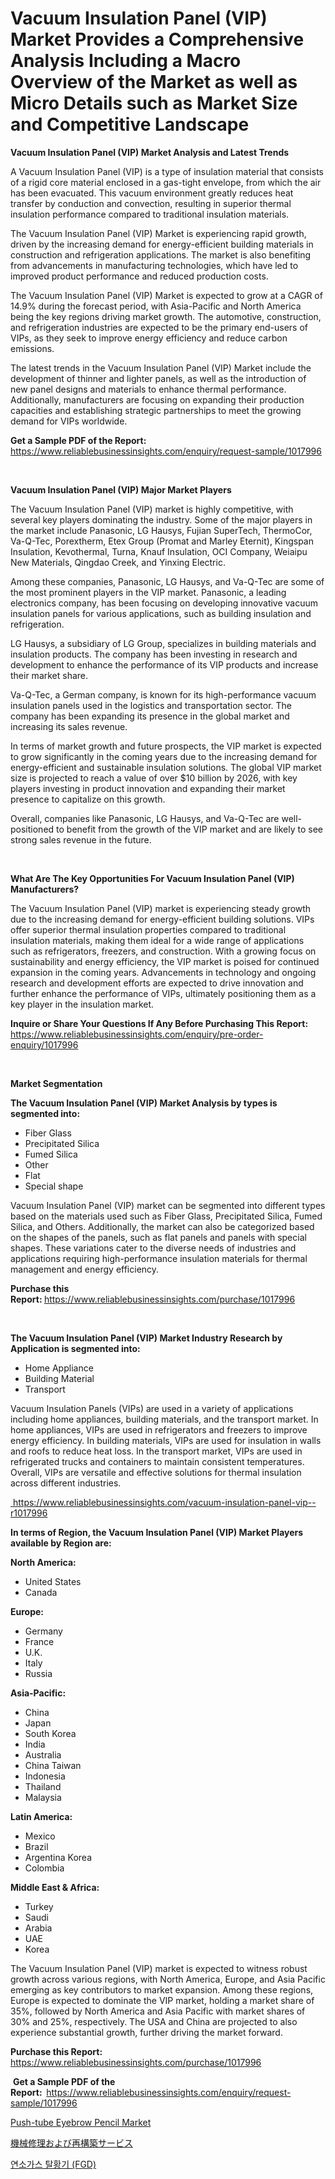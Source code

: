 <p><h1>Vacuum Insulation Panel (VIP) Market Provides a Comprehensive Analysis Including a Macro Overview of the Market as well as Micro Details such as Market Size and Competitive Landscape</h1></p><p><strong>Vacuum Insulation Panel (VIP) Market Analysis and Latest Trends</strong></p>
<p><p>A Vacuum Insulation Panel (VIP) is a type of insulation material that consists of a rigid core material enclosed in a gas-tight envelope, from which the air has been evacuated. This vacuum environment greatly reduces heat transfer by conduction and convection, resulting in superior thermal insulation performance compared to traditional insulation materials.</p><p>The Vacuum Insulation Panel (VIP) Market is experiencing rapid growth, driven by the increasing demand for energy-efficient building materials in construction and refrigeration applications. The market is also benefiting from advancements in manufacturing technologies, which have led to improved product performance and reduced production costs.</p><p>The Vacuum Insulation Panel (VIP) Market is expected to grow at a CAGR of 14.9% during the forecast period, with Asia-Pacific and North America being the key regions driving market growth. The automotive, construction, and refrigeration industries are expected to be the primary end-users of VIPs, as they seek to improve energy efficiency and reduce carbon emissions.</p><p>The latest trends in the Vacuum Insulation Panel (VIP) Market include the development of thinner and lighter panels, as well as the introduction of new panel designs and materials to enhance thermal performance. Additionally, manufacturers are focusing on expanding their production capacities and establishing strategic partnerships to meet the growing demand for VIPs worldwide.</p></p>
<p><strong>Get a Sample PDF of the Report:&nbsp;</strong> <a href="https://www.reliablebusinessinsights.com/enquiry/request-sample/1017996">https://www.reliablebusinessinsights.com/enquiry/request-sample/1017996</a></p>
<p>&nbsp;</p>
<p><strong>Vacuum Insulation Panel (VIP) Major Market Players</strong></p>
<p><p>The Vacuum Insulation Panel (VIP) market is highly competitive, with several key players dominating the industry. Some of the major players in the market include Panasonic, LG Hausys, Fujian SuperTech, ThermoCor, Va-Q-Tec, Porextherm, Etex Group (Promat and Marley Eternit), Kingspan Insulation, Kevothermal, Turna, Knauf Insulation, OCI Company, Weiaipu New Materials, Qingdao Creek, and Yinxing Electric.</p><p>Among these companies, Panasonic, LG Hausys, and Va-Q-Tec are some of the most prominent players in the VIP market. Panasonic, a leading electronics company, has been focusing on developing innovative vacuum insulation panels for various applications, such as building insulation and refrigeration.</p><p>LG Hausys, a subsidiary of LG Group, specializes in building materials and insulation products. The company has been investing in research and development to enhance the performance of its VIP products and increase their market share.</p><p>Va-Q-Tec, a German company, is known for its high-performance vacuum insulation panels used in the logistics and transportation sector. The company has been expanding its presence in the global market and increasing its sales revenue.</p><p>In terms of market growth and future prospects, the VIP market is expected to grow significantly in the coming years due to the increasing demand for energy-efficient and sustainable insulation solutions. The global VIP market size is projected to reach a value of over $10 billion by 2026, with key players investing in product innovation and expanding their market presence to capitalize on this growth.</p><p>Overall, companies like Panasonic, LG Hausys, and Va-Q-Tec are well-positioned to benefit from the growth of the VIP market and are likely to see strong sales revenue in the future.</p></p>
<p>&nbsp;</p>
<p><strong>What Are The Key Opportunities For Vacuum Insulation Panel (VIP) Manufacturers?</strong></p>
<p><p>The Vacuum Insulation Panel (VIP) market is experiencing steady growth due to the increasing demand for energy-efficient building solutions. VIPs offer superior thermal insulation properties compared to traditional insulation materials, making them ideal for a wide range of applications such as refrigerators, freezers, and construction. With a growing focus on sustainability and energy efficiency, the VIP market is poised for continued expansion in the coming years. Advancements in technology and ongoing research and development efforts are expected to drive innovation and further enhance the performance of VIPs, ultimately positioning them as a key player in the insulation market.</p></p>
<p><strong>Inquire or Share Your Questions If Any Before Purchasing This Report:</strong> <a href="https://www.reliablebusinessinsights.com/enquiry/pre-order-enquiry/1017996">https://www.reliablebusinessinsights.com/enquiry/pre-order-enquiry/1017996</a></p>
<p>&nbsp;</p>
<p><strong>Market Segmentation</strong></p>
<p><strong>The Vacuum Insulation Panel (VIP) Market Analysis by types is segmented into:</strong></p>
<p><ul><li>Fiber Glass</li><li>Precipitated Silica</li><li>Fumed Silica</li><li>Other</li><li>Flat</li><li>Special shape</li></ul></p>
<p><p>Vacuum Insulation Panel (VIP) market can be segmented into different types based on the materials used such as Fiber Glass, Precipitated Silica, Fumed Silica, and Others. Additionally, the market can also be categorized based on the shapes of the panels, such as flat panels and panels with special shapes. These variations cater to the diverse needs of industries and applications requiring high-performance insulation materials for thermal management and energy efficiency.</p></p>
<p><strong>Purchase this Report:&nbsp;</strong><a href="https://www.reliablebusinessinsights.com/purchase/1017996">https://www.reliablebusinessinsights.com/purchase/1017996</a></p>
<p>&nbsp;</p>
<p><strong>The Vacuum Insulation Panel (VIP) Market Industry Research by Application is segmented into:</strong></p>
<p><ul><li>Home Appliance</li><li>Building Material</li><li>Transport</li></ul></p>
<p><p>Vacuum Insulation Panels (VIPs) are used in a variety of applications including home appliances, building materials, and the transport market. In home appliances, VIPs are used in refrigerators and freezers to improve energy efficiency. In building materials, VIPs are used for insulation in walls and roofs to reduce heat loss. In the transport market, VIPs are used in refrigerated trucks and containers to maintain consistent temperatures. Overall, VIPs are versatile and effective solutions for thermal insulation across different industries.</p></p>
<p><a href="https://www.reliablebusinessinsights.com/vacuum-insulation-panel-vip--r1017996">&nbsp;https://www.reliablebusinessinsights.com/vacuum-insulation-panel-vip--r1017996</a></p>
<p><strong>In terms of Region, the Vacuum Insulation Panel (VIP) Market Players available by Region are:</strong></p>
<p>
    <p> <strong> North America: </strong>
        <ul>
            <li>United States</li>
            <li>Canada</li>
        </ul>
        </p> 
    <p> <strong> Europe: </strong>
        <ul>
            <li>Germany</li>
            <li>France</li>
            <li>U.K.</li>
            <li>Italy</li>
            <li>Russia</li>
        </ul>
        </p> 
    <p> <strong> Asia-Pacific: </strong>
        <ul>
            <li>China</li>
            <li>Japan</li>
            <li>South Korea</li>
            <li>India</li>
            <li>Australia</li>
            <li>China Taiwan</li>
            <li>Indonesia</li>
            <li>Thailand</li>
            <li>Malaysia</li>
        </ul>
        </p> 
    <p> <strong> Latin America: </strong>
        <ul>
            <li>Mexico</li>
            <li>Brazil</li>
            <li>Argentina Korea</li>
            <li>Colombia</li>
        </ul>
        </p> 
    <p> <strong> Middle East & Africa: </strong>
        <ul>
            <li>Turkey</li>
            <li>Saudi</li>
            <li>Arabia</li>
            <li>UAE</li>
            <li>Korea</li>
        </ul>
    </p>
    </p>
<p><p>The Vacuum Insulation Panel (VIP) market is expected to witness robust growth across various regions, with North America, Europe, and Asia Pacific emerging as key contributors to market expansion. Among these regions, Europe is expected to dominate the VIP market, holding a market share of 35%, followed by North America and Asia Pacific with market shares of 30% and 25%, respectively. The USA and China are projected to also experience substantial growth, further driving the market forward.</p></p>
<p><strong>Purchase this Report: </strong><a href="https://www.reliablebusinessinsights.com/purchase/1017996">https://www.reliablebusinessinsights.com/purchase/1017996</a></p>
<p>&nbsp;<strong>Get a Sample PDF of the Report:&nbsp;&nbsp;</strong><a href="https://www.reliablebusinessinsights.com/enquiry/request-sample/1017996">https://www.reliablebusinessinsights.com/enquiry/request-sample/1017996</a></p>
<p><strong></strong></p>
<p><p><a href="https://issuu.com/reportprime-2/docs/push-tube-eyebrow-pencil-market-size-2030.pptx">Push-tube Eyebrow Pencil Market</a></p><p><a href="https://medium.com/@jewelardner5656/%E6%A9%9F%E6%A2%B0%E4%BF%AE%E7%90%86%E3%81%8A%E3%82%88%E3%81%B3%E5%86%8D%E6%A7%8B%E7%AF%89%E3%82%B5%E3%83%BC%E3%83%93%E3%82%B9%E5%B8%82%E5%A0%B4-%E5%B8%82%E5%A0%B4%E3%82%B7%E3%82%A7%E3%82%A2-%E5%B8%82%E5%A0%B4%E3%83%88%E3%83%AC%E3%83%B3%E3%83%89-%E3%81%8A%E3%82%88%E3%81%B3%E5%B0%86%E6%9D%A5%E3%81%AE%E6%88%90%E9%95%B7%E3%82%92%E6%8E%A2%E3%82%8B-322fd60f5b7a">機械修理および再構築サービス</a></p><p><a href="https://github.com/hxzi07639916/Market-Research-Report-List-2/blob/main/663675394278.md">연소가스 탈황기 (FGD)</a></p></p>